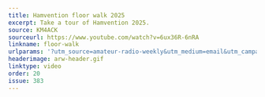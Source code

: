 ```yaml
---
title: Hamvention floor walk 2025
excerpt: Take a tour of Hamvention 2025.
source: KM4ACK
sourceurl: https://www.youtube.com/watch?v=6ux36R-6nRA
linkname: floor-walk
urlparams: '?utm_source=amateur-radio-weekly&utm_medium=email&utm_campaign=newsletter'
headerimage: arw-header.gif
linktype: video
order: 20
issue: 383
---
```

